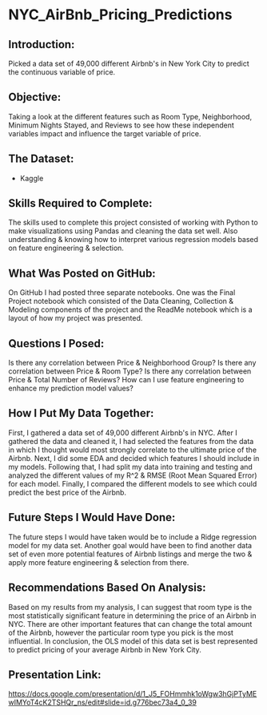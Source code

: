 # NYC_AirBnb_Pricing_Predictions


## Introduction:

Picked a data set of 49,000 different Airbnb's in New York City to predict the continuous variable of price.

## Objective:

Taking a look at the different features such as Room Type, Neighborhood, Minimum Nights Stayed, and Reviews to see how these independent variables impact and influence the target variable of price.

## The Dataset:

* Kaggle 

## Skills Required to Complete:

The skills used to complete this project consisted of working with Python to make visualizations using Pandas and cleaning the data set well. Also understanding & knowing how to interpret various regression models based on feature engineering & selection.

## What Was Posted on GitHub:

On GitHub I had posted three separate notebooks. One was the Final Project notebook which consisted of the Data Cleaning, Collection & Modeling components of the project and the ReadMe notebook which is a layout of how my project was presented.

## Questions I Posed:

Is there any correlation between Price & Neighborhood Group? Is there any correlation between Price & Room Type? Is there any correlation between Price & Total Number of Reviews? How can I use feature engineering to enhance my prediction model values?

## How I Put My Data Together:

First, I gathered a data set of 49,000 different Airbnb's in NYC. After I gathered the data and cleaned it, I had selected the features from the data in which I thought would most strongly correlate to the ultimate price of the Airbnb. Next, I did some EDA and decided which features I should include in my models. Following that, I had split my data into training and testing and analyzed the different values of my R^2 & RMSE (Root Mean Squared Error) for each model. Finally, I compared the different models to see which could predict the best price of the Airbnb.

## Future Steps I Would Have Done:

The future steps I would have taken would be to include a Ridge regression model for my data set. Another goal would have been to find another data set of even more potential features of Airbnb listings and merge the two & apply more feature engineering & selection from there.

## Recommendations Based On Analysis:

Based on my results from my analysis, I can suggest that room type is the most statistically significant feature in determining the price of an Airbnb in NYC. There are other important features that can change the total amount of the Airbnb, however the particular room type you pick is the most influential. In conclusion, the OLS model of this data set is best represented to predict pricing of your average Airbnb in New York City.

## Presentation Link:

https://docs.google.com/presentation/d/1_J5_FOHmmhk1oWgw3hGjPTyMEwIMYoT4cK2TSHQr_ns/edit#slide=id.g776bec73a4_0_39

